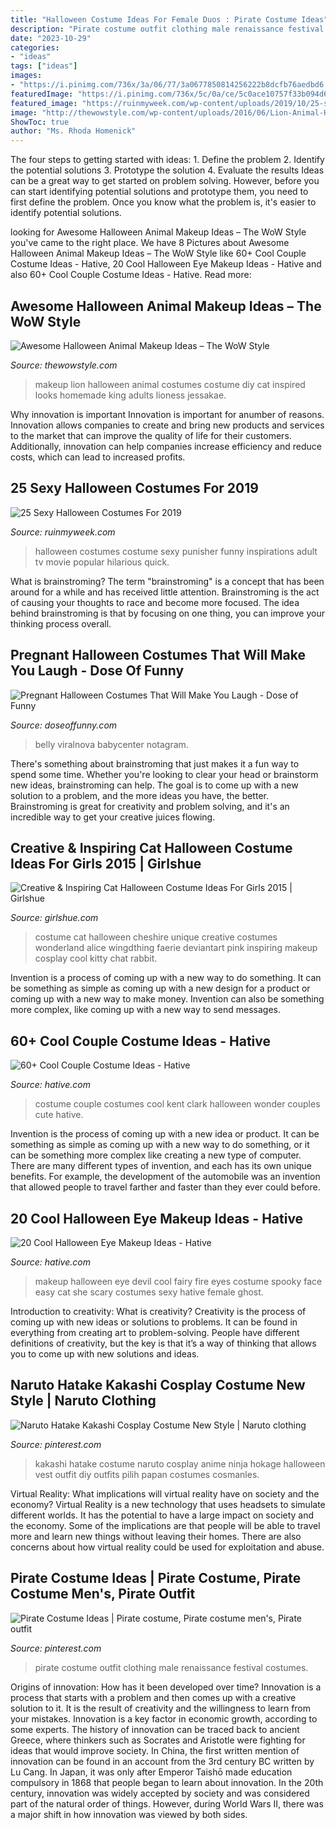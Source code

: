 ```yaml
---
title: "Halloween Costume Ideas For Female Duos : Pirate Costume Ideas"
description: "Pirate costume outfit clothing male renaissance festival costumes"
date: "2023-10-29"
categories:
- "ideas"
tags: ["ideas"]
images:
- "https://i.pinimg.com/736x/3a/06/77/3a0677850814256222b8dcfb76aedbd6.jpg"
featuredImage: "https://i.pinimg.com/736x/5c/0a/ce/5c0ace10757f33b094d693852dfd2fcd.jpg"
featured_image: "https://ruinmyweek.com/wp-content/uploads/2019/10/25-sexy-halloween-costumes-for-2019-24.jpg"
image: "http://thewowstyle.com/wp-content/uploads/2016/06/Lion-Animal-Halloween-Makeup.jpg"
ShowToc: true
author: "Ms. Rhoda Homenick"
---
```



The four steps to getting started with ideas: 1. Define the problem 2. Identify the potential solutions 3. Prototype the solution 4. Evaluate the results
Ideas can be a great way to get started on problem solving. However, before you can start identifying potential solutions and prototype them, you need to first define the problem. Once you know what the problem is, it's easier to identify potential solutions.

	

		
looking for Awesome Halloween Animal Makeup Ideas – The WoW Style you've came to the right place. We have 8 Pictures about Awesome Halloween Animal Makeup Ideas – The WoW Style like 60+ Cool Couple Costume Ideas - Hative, 20 Cool Halloween Eye Makeup Ideas - Hative and also 60+ Cool Couple Costume Ideas - Hative. Read more:
		
    
## Awesome Halloween Animal Makeup Ideas – The WoW Style

<img loading=lazy src="http://thewowstyle.com/wp-content/uploads/2016/06/Lion-Animal-Halloween-Makeup.jpg" onerror="this.onerror=null;this.src='https://tse3.mm.bing.net/th?id=OIP.BZdMCXNcw8ZaXZ13hk9BKgHaLH&amp;pid=15.1';" alt="Awesome Halloween Animal Makeup Ideas – The WoW Style">

_Source: thewowstyle.com_

>makeup lion halloween animal costumes costume diy cat inspired looks homemade king adults lioness jessakae. 

	

Why innovation is important
Innovation is important for anumber of reasons. Innovation allows companies to create and bring new products and services to the market that can improve the quality of life for their customers. Additionally, innovation can help companies increase efficiency and reduce costs, which can lead to increased profits.

    
## 25 Sexy Halloween Costumes For 2019

<img loading=lazy src="https://ruinmyweek.com/wp-content/uploads/2019/10/25-sexy-halloween-costumes-for-2019-24.jpg" onerror="this.onerror=null;this.src='https://tse4.mm.bing.net/th?id=OIP.xUp5ZU1erC4n1j8ek0KKVwHaJ3&amp;pid=15.1';" alt="25 Sexy Halloween Costumes For 2019">

_Source: ruinmyweek.com_

>halloween costumes costume sexy punisher funny inspirations adult tv movie popular hilarious quick. 

	

What is brainstroming?
The term "brainstroming" is a concept that has been around for a while and has received little attention. Brainstroming is the act of causing your thoughts to race and become more focused. The idea behind brainstroming is that by focusing on one thing, you can improve your thinking process overall.

    
## Pregnant Halloween Costumes That Will Make You Laugh - Dose Of Funny

<img loading=lazy src="https://www.doseoffunny.com/wp-content/uploads/2014/09/pregnant-halloween-costumes-3.jpg" onerror="this.onerror=null;this.src='https://tse3.mm.bing.net/th?id=OIP.3z_nvNpBjQO7MEImlv45nQHaMY&amp;pid=15.1';" alt="Pregnant Halloween Costumes That Will Make You Laugh - Dose of Funny">

_Source: doseoffunny.com_

>belly viralnova babycenter notagram. 

	

There's something about brainstroming that just makes it a fun way to spend some time. Whether you're looking to clear your head or brainstorm new ideas, brainstroming can help. The goal is to come up with a new solution to a problem, and the more ideas you have, the better. Brainstroming is great for creativity and problem solving, and it's an incredible way to get your creative juices flowing.

    
## Creative &amp; Inspiring Cat Halloween Costume Ideas For Girls 2015 | Girlshue

<img loading=lazy src="http://www.girlshue.com/wp-content/uploads/2015/09/Creative-Inspiring-Cat-Halloween-Costume-Ideas-For-Girls-2015-3.jpg" onerror="this.onerror=null;this.src='https://tse4.mm.bing.net/th?id=OIP.Hyrrb1klTgONbhDEZGLgtwHaLo&amp;pid=15.1';" alt="Creative &amp; Inspiring Cat Halloween Costume Ideas For Girls 2015 | Girlshue">

_Source: girlshue.com_

>costume cat halloween cheshire unique creative costumes wonderland alice wingdthing faerie deviantart pink inspiring makeup cosplay cool kitty chat rabbit. 

	

Invention is a process of coming up with a new way to do something. It can be something as simple as coming up with a new design for a product or coming up with a new way to make money. Invention can also be something more complex, like coming up with a new way to send messages.

    
## 60+ Cool Couple Costume Ideas - Hative

<img loading=lazy src="https://hative.com/wp-content/uploads/2016/10/couple-costumes/7-couple-costume-ideas-2.jpg" onerror="this.onerror=null;this.src='https://tse1.mm.bing.net/th?id=OIP.BAEe2Fr1j3Pq6RwkrKMuOAHaJ4&amp;pid=15.1';" alt="60+ Cool Couple Costume Ideas - Hative">

_Source: hative.com_

>costume couple costumes cool kent clark halloween wonder couples cute hative. 

	

Invention is the process of coming up with a new idea or product. It can be something as simple as coming up with a new way to do something, or it can be something more complex like creating a new type of computer. There are many different types of invention, and each has its own unique benefits. For example, the development of the automobile was an invention that allowed people to travel farther and faster than they ever could before.

    
## 20 Cool Halloween Eye Makeup Ideas - Hative

<img loading=lazy src="https://hative.com/wp-content/uploads/2014/10/halloween-eye-makeup/13-halloween-eye-makeup-ideas.jpg" onerror="this.onerror=null;this.src='https://tse4.mm.bing.net/th?id=OIP.1W3Lvf96JcjJAJRGQkla6gHaLH&amp;pid=15.1';" alt="20 Cool Halloween Eye Makeup Ideas - Hative">

_Source: hative.com_

>makeup halloween eye devil cool fairy fire eyes costume spooky face easy cat she scary costumes sexy hative female ghost. 

	

Introduction to creativity: What is creativity?
Creativity is the process of coming up with new ideas or solutions to problems. It can be found in everything from creating art to problem-solving. People have different definitions of creativity, but the key is that it’s a way of thinking that allows you to come up with new solutions and ideas.

    
## Naruto Hatake Kakashi Cosplay Costume New Style | Naruto Clothing

<img loading=lazy src="https://i.pinimg.com/736x/3a/06/77/3a0677850814256222b8dcfb76aedbd6.jpg" onerror="this.onerror=null;this.src='https://tse3.mm.bing.net/th?id=OIP.kvJAWIHqImpxL6SdkRHXnwHaLH&amp;pid=15.1';" alt="Naruto Hatake Kakashi Cosplay Costume New Style | Naruto clothing">

_Source: pinterest.com_

>kakashi hatake costume naruto cosplay anime ninja hokage halloween vest outfit diy outfits pilih papan costumes cosmanles. 

	

Virtual Reality: What implications will virtual reality have on society and the economy?
Virtual Reality is a new technology that uses headsets to simulate different worlds. It has the potential to have a large impact on society and the economy. Some of the implications are that people will be able to travel more and learn new things without leaving their homes. There are also concerns about how virtual reality could be used for exploitation and abuse.

    
## Pirate Costume Ideas | Pirate Costume, Pirate Costume Men&#039;s, Pirate Outfit

<img loading=lazy src="https://i.pinimg.com/736x/5c/0a/ce/5c0ace10757f33b094d693852dfd2fcd.jpg" onerror="this.onerror=null;this.src='https://tse4.mm.bing.net/th?id=OIP.gsp8i0NIJ1ylSUUEXrofLQHaLH&amp;pid=15.1';" alt="Pirate Costume Ideas | Pirate costume, Pirate costume men&#039;s, Pirate outfit">

_Source: pinterest.com_

>pirate costume outfit clothing male renaissance festival costumes. 

	

Origins of innovation: How has it been developed over time?
Innovation is a process that starts with a problem and then comes up with a creative solution to it. It is the result of creativity and the willingness to learn from your mistakes. Innovation is a key factor in economic growth, according to some experts. The history of innovation can be traced back to ancient Greece, where thinkers such as Socrates and Aristotle were fighting for ideas that would improve society. In China, the first written mention of innovation can be found in an account from the 3rd century BC written by Lu Cang. In Japan, it was only after Emperor Taishō made education compulsory in 1868 that people began to learn about innovation. In the 20th century, innovation was widely accepted by society and was considered part of the natural order of things. However, during World Wars II, there was a major shift in how innovation was viewed by both sides.


